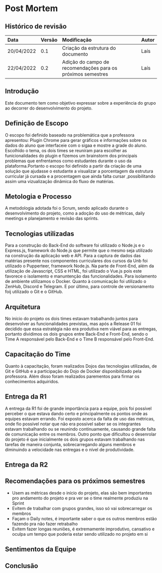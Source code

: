 # Post Mortem

## Histórico de revisão

| Data   | Versão | Modificação  | Autor  |
| :- | :- | :- | :- |
| 20/04/2022 | 0.1 | Criação da estrutura do documento |  Laís |
|22/04/2022|0.2|Adição do campo de recomendações para os próximos semestres|Laís|


## Introdução
Este documento tem como objetivo expressar sobre a experiência do grupo ao decorrer do desenvolvimento do projeto.

## Definição de Escopo
O escopo foi definido baseado na problemática que a professora apresentou: Plugin Chrome para gerar gráficos e informações sobre os dados do aluno que interfaceie com o sigaa e mostre a grade do aluno. Escolhido o tema, os dois times se reuniram para escolher as funicionalidades do plugin e fizemos um brainstorm dos principais problemas que enfrentamos como estudantes durante o uso da plataforma.Portanto o escopo foi definido a partir  da criação de uma solução que ajudasse o estudante a visualizar a porcentagem da estrutura curricular  já cursada e a procentagem que ainda falta cursar ,possibilitando assim uma vizualização dinâmica do fluxo de matérias.
## Metologia e Processo
A metodologia adotada foi o Scrum, sendo aplicado durante o desenvolvimento do projeto, como a adoção do uso de métricas, daily meetings e planejamento e revisão das sprints.


## Tecnologias utilizadas
Para a construção do Back-End do  software foi utilizado o Node.js e o Express.js, framework do Node.js que permite que o mesmo seja utilizado na construção da aplicação web e   API. Para a captura de dados das matérias presente nos componentes curriculares dos cursos da Unb foi  utilizado o Pupperteer, framework Node.js.
Na parte de Front-End, além da utilização de Javascript, CSS e HTML, foi utilizado o Vue.js pois este favorece o isolamento e manuntenção das funcionalidades. Para isolamento de ambiente utilizamos o Docker. 
Quanto à comunicação foi utilizado o ZenHub, Discord e Telegram. E por último, para controle de versionamento foij utilizado o Git e o GitHub.

## Arquitetura
No início do projeto os dois times estavam trabalhando juntos para desenvolver as funcionalidades previstas, mas após a Release 01 foi decidido que essa estratégia não era produtiva nem viável para as entregas, portanto dividimos os dois grupos entre Back-End e Front-End, sendo o Time A responsável pelo Back-End e o Time B responsável pelo Front-End.
## Capacitação do Time
Quanto à capacitação, foram realizados  Dojos das tecnologias utilizadas, de Git e GitHub e a participação do Dojo de Docker disponibilizado pela professora. Além disso foram realizados parementos para firmar os conhecimentos adquiridos.

## Entrega da R1
A entrega da R1 foi de grande importância para a equipe, pois foi possível perceber o que estava dando certo e principalmente os pontos onde as equipes estavam errando. Foi exposto acerca da falta de uso das métricas, onde fio possível notar que não era possível saber se os integrantes estavam trabalhando ou se reunindo continuamente, causando grande falta de comunicação entre os membros. Outro ponto que dificultou o desenrolar do projeto é que inicialmente os dois grupos estavam trabalhando nas tarefas de maneira conjunta, sobrecarregando alguns membros e diminuindo a velocidade nas entregas e o nível de produtividade.
## Entrega da R2

## Recomendações para os próximos semestres
* Usem as métricas desde o início do projeto, elas são bem importantes pro andamento do projeto e pra ver se  o time realmente produziu na Sprint
* Evitem de trabalhar com grupos grandes, isso só vai sobrecarregar os membros 
* Façam o Daily notes, é importante saber o que os outros membros estão fazendo pra não fazer retrabalho
* Evitem fazer longas reuniões, é extremamente improdutivo, cansativo  e oculpa um tempo que poderia estar sendo utilizado no projeto em si



## Sentimentos da Equipe


## Conclusão